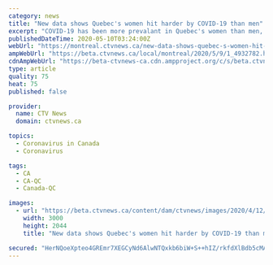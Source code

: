 ```yaml
---
category: news
title: "New data shows Quebec's women hit harder by COVID-19 than men"
excerpt: "COVID-19 has been more prevalant in Quebec's women than men, unlike many other of the world's regions according to data published by the Quebec Institute of Public Health on Saturday."
publishedDateTime: 2020-05-10T03:24:00Z
webUrl: "https://montreal.ctvnews.ca/new-data-shows-quebec-s-women-hit-harder-by-covid-19-than-men-1.4932782"
ampWebUrl: "https://beta.ctvnews.ca/local/montreal/2020/5/9/1_4932782.html"
cdnAmpWebUrl: "https://beta-ctvnews-ca.cdn.ampproject.org/c/s/beta.ctvnews.ca/local/montreal/2020/5/9/1_4932782.html"
type: article
quality: 75
heat: 75
published: false

provider:
  name: CTV News
  domain: ctvnews.ca

topics:
  - Coronavirus in Canada
  - Coronavirus

tags:
  - CA
  - CA-QC
  - Canada-QC

images:
  - url: "https://beta.ctvnews.ca/content/dam/ctvnews/images/2020/4/12/1_4892904.jpg?cache_timestamp=1586710420183"
    width: 3000
    height: 2044
    title: "New data shows Quebec's women hit harder by COVID-19 than men"

secured: "HerNQoeXpteo4GREmr7XEGCyNd6AlwNTQxkb6biW+S++hIZ/rkfdXlBdb5cMAya7WYPe/6mNJvF4n56qjiPaQl7P6kTvhaHAgouX90eroX4vNQsVL9+Od9RSPhmXHFbc+3JmPHepIvRpAfH2jrZHbou0DNvq9gJO9ORM0Fbq/kFNGh9e8WOWceqFtOXnC7Tp6PztTiXqZKDEgCy40M+KBxUCJmnbVdUpmQ8jKa6YHz3XgFNrSeTIMqztybAlXJ5ZLUn4c2Vz7ecJTMl19IFQ8AcYOFSAvKdMG3Es2oZ+AuyM2i8wDKcAMCS1SaM+SMHW;Btr9fSd9hz0iB+0iao95AQ=="
---
```


